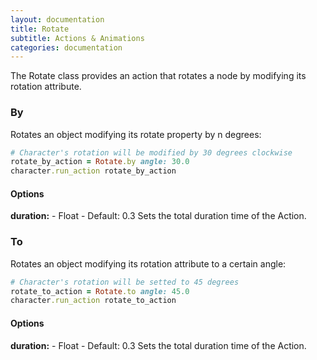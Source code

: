 ```yaml
---
layout: documentation
title: Rotate
subtitle: Actions & Animations
categories: documentation
---
```


The Rotate class provides an action that rotates a node by modifying its rotation attribute.

### By
Rotates an object modifying its rotate property by n degrees:

```ruby
# Character's rotation will be modified by 30 degrees clockwise
rotate_by_action = Rotate.by angle: 30.0
character.run_action rotate_by_action
```

#### Options
**duration:** - Float - Default: 0.3
Sets the total duration time of the Action.

### To
Rotates an object modifying its rotation attribute to a certain angle:

```ruby
# Character's rotation will be setted to 45 degrees
rotate_to_action = Rotate.to angle: 45.0
character.run_action rotate_to_action
```

#### Options
**duration:** - Float - Default: 0.3
Sets the total duration time of the Action.